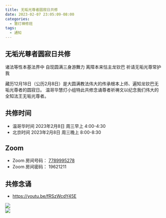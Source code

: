 ```yaml
---
title: 无垢光尊者圆寂日共修
date: 2023-02-07 23:05:09-08:00
categories:
  - 慧灯禅修班
tags:
  - 通知
---
```

## 无垢光尊者圆寂日共修

诸法等性本基法界中 自现圆满三身游舞力 
离障本来怙主龙钦巴 祈请无垢光尊常护我

藏历12月18日（公历2月8日）是大圆满教法伟大的传承根本上师、遍知龙钦巴无垢光尊者的圆寂日。
温哥华慧灯小组特此共修念诵尊者祈祷文以纪念我们伟大的全知法王无垢光尊者。

## 共修时间

- 温哥华时间 2023年2月8日 周三早上 4:00-4:30
- 北京时间 2023年2月8日 周三晚上 8:00-8:30

## Zoom

- Zoom 房间号码： [7789995278](https://us02web.zoom.us/j/7789995278?pwd=VjZmbWJFY2k2K0E5RVB2cTNIQmhqUT09)
- Zoom 房间密码： 19621211

## 共修念诵 

- <https://youtu.be/fRSzWcdY45E>


![](https://s3.ap-northeast-1.wasabisys.com/hdcx/hdv/f/up/longchengpa_wechat-image_20220219124940.jpg)   
![](https://s3.ap-northeast-1.wasabisys.com/hdcx/hdv/f/up/全知无垢光尊者祈祷颂.png)